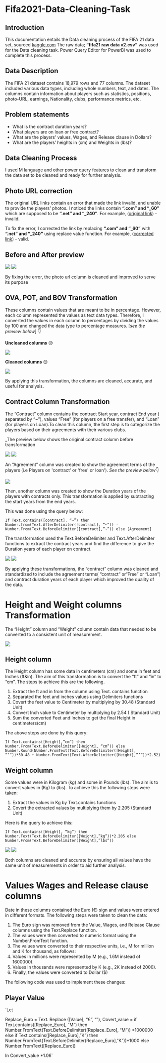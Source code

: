 # Fifa2021-Data-Cleaning-Task

## Introduction

This documentation entails the Data cleaning process of the FIFA 21 data set, sourced [kaggle.com](https://www.kaggle.com/) The raw data; **“fifa21 raw data v2.csv”** was used for the Data cleaning task. Power Query Editor for PowerBi was used to complete this process.


## Data Description

The FIFA 21 dataset contains 18,979 rows and 77 columns. The dataset included various data types, including whole numbers, text, and dates. The columns contain information about players such as statistics, positions, photo-URL, earnings, Nationality, clubs,  performance metrics, etc.

## Problem statements

- What is the contract duration years?
- What players are on loan or free contract?
- What are the players' values, Wages, and Release clause in Dollars?
- What are the players’ heights in (cm) and Weights in (lbs)?


## Data Cleaning Process

I used M language and other power query features to clean and transform the data set to be cleaned and ready for further analysis.


## Photo URL correction

The original URL links contain an error that made the link invalid, and unable to provide the players' photos. I noticed the links contain **“.com” and “_60”**  which are supposed to be **“.net” and “_240”**. For example, ([original link](https://cdn.sofifa.com/players/158/023/21_60.png)) - invalid.  

To fix the error, I corrected the link by replacing **“.com” and “_60”**  with **“.net” and “_240”** using replace value function.  For example, ([corrected link](https://cdn.sofifa.net/players/158/023/21_240.png)) - valid.


## Before and After preview


![](unclean_photo_url.png) ![](clean_photo_url.png)


By fixing the error, the photo url column is cleaned and improved to serve its purpose



## OVA, POT, and BOV Transformation

These columns contain values that are meant to be in percentage. However, each column represented the values as text data types. Therefore, I converted the values in each column to percentages by dividing the values by 100 and changed the data type to percentage measures. [_see the preview below_] :point_down:

**Uncleaned columns** :confused:

![](unclean_Ova_pot_Bov.png)


 **Cleaned columns** :blush:

![](clean_Ova_pot_Bov.png)

By applying this transformation, the columns are cleaned, accurate, and useful for analysis.






## Contract Column Transformation

The “Contract” column contains the contract Start year, contract End year ( separated by “~”),  values “Free” (for players on a free transfer), and “Loan” (for players on Loan).To clean this column, the first step is to categorize the players based on their agreements with their various clubs.


 _The preview below shows the original contract column before transformation

![](unclean_Contarct.png)                                                                                    ![](unclean_free_loan.png)

 An “Agreement” column was created to show the agreement terms of the players (i.e Players on 'contract' or 'free' or loan').   _See the preview below_:point_down:
 
 
 ![](Agreement.png)
 
 
Then, another column was created to show the Duration years of the players with contracts only. This transformation is applied by subtracting the start years from the end years. 




This was done using the query below:

`If Text.contains([contract], “~”) then Number.from(Text.AfterDelimiter([contract], “~”)) - Number.From(Text.BeforeDelimiter([contract],”~”)) else [Agreement]`




The transformation used the Text.BeforeDelimiter and Text.AfterDelimiter functions to extract the contract years and find the difference to give the Duration years of each player on contract.

                 
 ![](clean_contract.png)                                                                                                      ![](Duration.png)
 
 
 
 By applying these transformations, the “contract” column was cleaned and standardized to include the agreement terms( “contract” or“Free” or “Loan”) and contract duration years of each player which improved the quality of the data.
 
 
 
 
 
 
# Height and Weight columns Transformation

The “Height” column and “Weight” column contain data that needed to be converted to a consistent unit of measurement.


![](height.png)


## Height column

The Height column has some data in centimeters (cm) and some in feet and Inches (ft&in). The aim of this transformation is to convert the “ft” and “in”  to “cm”. The steps to achieve this are the following.

1. Extract the ft and in from the column using Text. contains function
2. Separated the feet and inches values using Delimiters functions
3. Covert the feet value to Centimeter by multiplying by 30.48 (Standard Unit)
4. Convert Inch value  to Centimeter by multiplying by 2.54 ( Standard Unit)
5. Sum the converted Feet and Inches to get the final Height in centimeters(cm)

The above steps are done by this query:

`If Text.contains([Height],”cm”) then Number.From(Text.BeforeDelimiter([Height], “cm”)) else Number.Round(NUmber.FromText(Text.BeforeDelimiter([Height], “‘“))*30.48 + Number.FromText(Text.AfterDelimiter([Height],”’”))*2.52)`


## Weight column

Some values were in Kilogram (kg) and some in Pounds (lbs). The aim is to convert values in (Kg) to (lbs). To achieve this the following steps were taken:

1. Extract the values in Kg by Text.contains functions
2. Covert the extracted values by multiplying them by 2.205 (Standard Unit)


Here is the query to achieve this:

`If Text.contains([Weight], “kg”) then Number.Text(Text.BeforeDelimiter([Weight],”kg”))*2.205 else Number.From(Text.BeforeDelimiter([Weight],”lbs”))`



![](clean_Height.png)                   ![](clean_weight.png)



Both columns are cleaned and accurate by ensuring all values have the same unit of measurements in order to aid further analysis.





# Values Wages and Release clause columns

Date in these columns contained the Euro (€) sign and values were entered in different formats. The following steps were taken to clean the data:

1. The Euro sign was removed from the Value, Wages, and Release Clause columns using the Text.Replace function.
2. The values were then converted to numeric format using the Number.FromText function.
3. The values were converted to their respective units, i.e., M for million and K for thousand, as follows:
4. Values in millions were represented by M (e.g., 1.6M instead of 1600000).
5. Values in thousands were represented by K (e.g., 2K instead of 2000).
6. Finally, the values were converted to Dollar ($)


The following code was used to implement these changes:

## Player Value


`Let

Replace_Euro = Text. Replace ([Value], “€”, “”),
Covert_value = if Text.contains([Replace_Euro], “M”) then Number.FromText(Text.BeforeDelimiter([Replace_Euro], “M”)) *1000000 else if Text.contains([Replace_Euro],”K”) then Number.FromText(Text.BeforeDelimiter(Replace_Euro],”K”))*1000 else Number.FromText([Replace_Euro])

In
Convert_value *1.06`








 
 
 
 
 
 

 
 
 
 
 
 






